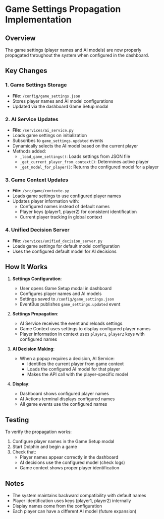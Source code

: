 # Game Settings Propagation Implementation

## Overview
The game settings (player names and AI models) are now properly propagated throughout the system when configured in the dashboard.

## Key Changes

### 1. Game Settings Storage
- **File**: `/config/game_settings.json`
- Stores player names and AI model configurations
- Updated via the dashboard Game Setup modal

### 2. AI Service Updates
- **File**: `/services/ai_service.py`
- Loads game settings on initialization
- Subscribes to `game_settings.updated` events
- Dynamically selects the AI model based on the current player
- Methods added:
  - `_load_game_settings()`: Loads settings from JSON file
  - `_get_current_player_from_context()`: Determines active player
  - `_get_model_for_player()`: Returns the configured model for a player

### 3. Game Context Updates
- **File**: `/src/game/contexte.py`
- Loads game settings to use configured player names
- Updates player information with:
  - Configured names instead of default names
  - Player keys (player1, player2) for consistent identification
  - Current player tracking in global context

### 4. Unified Decision Server
- **File**: `/services/unified_decision_server.py`
- Loads game settings for default model configuration
- Uses the configured default model for AI decisions

## How It Works

1. **Settings Configuration**:
   - User opens Game Setup modal in dashboard
   - Configures player names and AI models
   - Settings saved to `/config/game_settings.json`
   - EventBus publishes `game_settings.updated` event

2. **Settings Propagation**:
   - AI Service receives the event and reloads settings
   - Game Context uses settings to display configured player names
   - Player information in context uses `player1`, `player2` keys with configured names

3. **AI Decision Making**:
   - When a popup requires a decision, AI Service:
     - Identifies the current player from game context
     - Loads the configured AI model for that player
     - Makes the API call with the player-specific model

4. **Display**:
   - Dashboard shows configured player names
   - AI Actions terminal displays configured names
   - All game events use the configured names

## Testing

To verify the propagation works:

1. Configure player names in the Game Setup modal
2. Start Dolphin and begin a game
3. Check that:
   - Player names appear correctly in the dashboard
   - AI decisions use the configured model (check logs)
   - Game context shows proper player identification

## Notes

- The system maintains backward compatibility with default names
- Player identification uses keys (player1, player2) internally
- Display names come from the configuration
- Each player can have a different AI model (future expansion)